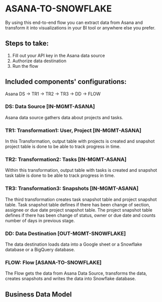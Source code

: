 # ASANA-TO-SNOWFLAKE

By using this end-to-end flow you can extract data from Asana and transform it into visualizations in your BI tool or anywhere else you prefer.

## Steps to take:
1. Fill out your API key in the Asana data source
2. Authorize data destination
3. Run the flow

## Included components' configurations:

Asana DS -> TR1 -> TR2 -> TR3 -> DD -> FLOW


### DS: Data Source [IN-MGMT-ASANA]

Asana data source gathers data about projects and tasks.

### TR1: Transformation1: User, Project [IN-MGMT-ASANA] 

In this Transformation, output table with projects is created and snapshot project table is done to be able to track progress in time.

### TR2: Transformation2: Tasks [IN-MGMT-ASANA]

Within this transformation, output table with tasks is created and snapshot task table is done to be able to track progress in time.

### TR3: Transformation3: Snapshots [IN-MGMT-ASANA]

The third transformation creates task snapshot table and project snapshot table. Task snapshot table defines if there has been change of section, assignee or due date project snapshot table. The project snapshot table defines if there has been change of status, owner or due date and counts number of days in previous stage.

### DD: Data Destination [OUT-MGMT-SNOWFLAKE]

The data destination loads data into a Google sheet or a Snowflake database or a BigQuery database.

### FLOW: Flow [ASANA-TO-SNOWFLAKE] 

The Flow gets the data from Asana Data Source, transforms the data, creates snapshots and writes the data into Snowflake database.

## Business Data Model



